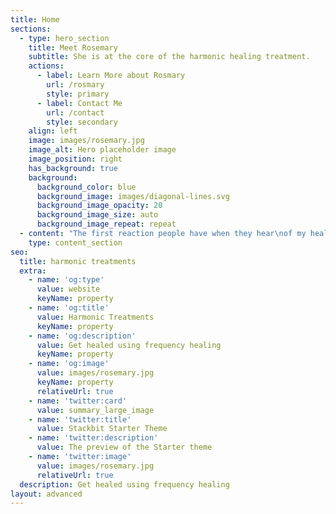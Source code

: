 ```yaml
---
title: Home
sections:
  - type: hero_section
    title: Meet Rosemary
    subtitle: She is at the core of the harmonic healing treatment.
    actions:
      - label: Learn More about Rosmary
        url: /rosmary
        style: primary
      - label: Contact Me
        url: /contact
        style: secondary
    align: left
    image: images/rosemary.jpg
    image_alt: Hero placeholder image
    image_position: right
    has_background: true
    background:
      background_color: blue
      background_image: images/diagonal-lines.svg
      background_image_opacity: 20
      background_image_size: auto
      background_image_repeat: repeat
  - content: "The first reaction people have when they hear\nof my healing methods is skepticism. But, that soon changes after their\nfirst treatment.\n\n## What happens?\n\n*   Almost instant pain relief\n\n*   They feel lighter\n\n*   They feel a warming\_flowing\_through them.\n\n#### \"Healing has begun\"\n\nSome people's problems disappear immediately.Some problems take a little longer, but disappear they will.... **money back guarantee**.\n\n## No Problem is Too Advanced\n\nHealth problems treated successfully\_include:\n\n*   Addiction\n\n*   Diabetes\n\n*   Asthma\n\n*   Eczema\n\n*   Joint problems\n\n*   Cancer\n\n*   Depression\n\n*   Heart and blood pressure problems\n\n*   Pain relief\n\n*   And many other ailments with amazing success\n\n*   Animals and pets get excellent results with this form of treatment.\n\nClick on testimonials and videos for reviews of people that have had this treatment.\n"
    type: content_section
seo:
  title: harmonic treatments
  extra:
    - name: 'og:type'
      value: website
      keyName: property
    - name: 'og:title'
      value: Harmonic Treatments
      keyName: property
    - name: 'og:description'
      value: Get healed using frequency healing
      keyName: property
    - name: 'og:image'
      value: images/rosemary.jpg
      keyName: property
      relativeUrl: true
    - name: 'twitter:card'
      value: summary_large_image
    - name: 'twitter:title'
      value: Stackbit Starter Theme
    - name: 'twitter:description'
      value: The preview of the Starter theme
    - name: 'twitter:image'
      value: images/rosemary.jpg
      relativeUrl: true
  description: Get healed using frequency healing
layout: advanced
---
```

